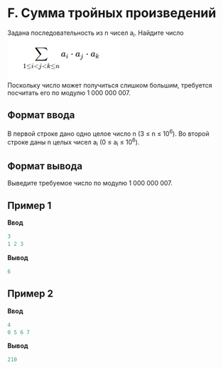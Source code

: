 # F. Сумма тройных произведений

Задана последовательность из n чисел a<sub>i</sub>. Найдите число    
![](sum.PNG)  
Поскольку число может получиться слишком большим, требуется посчитать его по модулю 1 000 000 007. 

## Формат ввода

В первой строке дано одно целое число n (3 &le; n &le; 10<sup>6</sup>).
Во второй строке даны n целых чисел a<sub>i</sub> (0 &le; a<sub>i</sub> &le; 10<sup>6</sup>).  

## Формат вывода

Выведите требуемое число по модулю 1 000 000 007.

## Пример 1

**Ввод**  
```c++
3
1 2 3
```
**Вывод**  
```c++
6
```

## Пример 2

**Ввод**
```c++
4
0 5 6 7
```
**Вывод**
```c++
210
```
